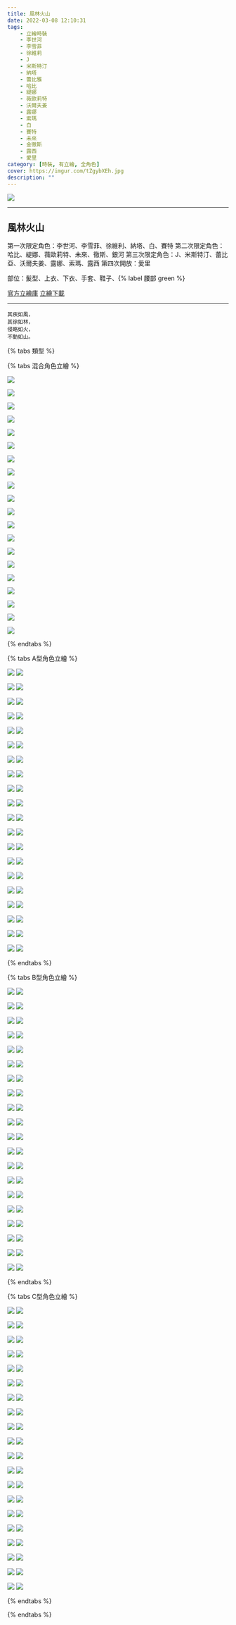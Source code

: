 ```yaml
---
title: 風林火山
date: 2022-03-08 12:10:31
tags:
    - 立繪時裝
    - 李世河
    - 李雪菲
    - 徐維莉
    - J
    - 米斯特汀
    - 納塔
    - 蕾比雅
    - 哈比
    - 緹娜
    - 薇歐莉特
    - 沃爾夫姜
    - 露娜
    - 索瑪
    - 白
    - 賽特
    - 未來
    - 金徹斯
    - 露西
    - 愛里
category: [時裝, 有立繪, 全角色]
cover: https://imgur.com/tZgybXEh.jpg
description: ""
---
```


![](https://ssl.nexon.com/s2/game/closers/2015/pds/048/1920x1080.jpg)

---
## 風林火山

第一次限定角色：李世河、李雪菲、徐維利、納塔、白、賽特
第二次限定角色：哈比、緹娜、薇歐莉特、未來、徹斯、銀河
第三次限定角色：J、米斯特汀、蕾比亞、沃爾夫姜、露娜、索瑪、露西
第四次開放：愛里

部位：髮型、上衣、下衣、手套、鞋子、{% label 腰部 green %}


[官方立繪庫](https://closers.nexon.com/Pds/FanSiteKit)
[立繪下載](https://closers.vod.nexoncdn.co.kr/site/fansitekit/Closers_FansiteKit_Urban_230629_3E048289F46E5859.zip)


---

	其疾如風，
	其徐如林，
	侵略如火，
	不動如山。
	
{% tabs 類型 %}
<!-- tab 混搭立繪-->
{% tabs 混合角色立繪 %}
<!-- tab 李世河(Seha)-->
[![](https://i.imgur.com/YPemAj4h.jpg)](https://i.imgur.com/YPemAj4.jpg)
<!-- endtab -->
<!-- tab 李雪菲(Seulbi)-->
[![](https://i.imgur.com/hh9xw6Qh.jpg)](https://i.imgur.com/hh9xw6Q.jpg)
<!-- endtab -->
<!-- tab 徐維莉(Yuri)-->
[![](https://i.imgur.com/PcLeX1Dh.jpg)](https://i.imgur.com/PcLeX1D.jpg)
<!-- endtab -->
<!-- tab J-->
[![](https://i.imgur.com/wJoqi8Oh.jpg)](https://i.imgur.com/wJoqi8O.jpg)
<!-- endtab -->
<!-- tab 米斯特汀(Tein)-->
[![](https://i.imgur.com/rycaCgSh.jpg)](https://i.imgur.com/rycaCgS.jpg)
<!-- endtab -->
<!-- tab 納塔(Nata)-->
[![](https://i.imgur.com/qxuwGLvh.jpg)](https://i.imgur.com/qxuwGLv.jpg)
<!-- endtab -->
<!-- tab 蕾比雅(Levia)-->
[![](https://i.imgur.com/oaIU84Th.jpg)](https://i.imgur.com/oaIU84T.jpg)
<!-- endtab -->
<!-- tab 哈比(Harpy)-->
[![](https://i.imgur.com/Z2DS2KAh.jpg)](https://i.imgur.com/Z2DS2KA.jpg)
<!-- endtab -->
<!-- tab 緹娜(Tina)-->
[![](https://i.imgur.com/Trjbp1mh.jpg)](https://i.imgur.com/Trjbp1m.jpg)
<!-- endtab -->
<!-- tab 薇歐莉特(Violet)-->
[![](https://i.imgur.com/jWEyfLth.jpg)](https://i.imgur.com/jWEyfLt.jpg)
<!-- endtab -->
<!-- tab 沃爾夫姜(Wolfgang)-->
[![](https://i.imgur.com/GPC3UBSh.jpg)](https://i.imgur.com/GPC3UBS.jpg)
<!-- endtab -->
<!-- tab 露娜(Luna)-->
[![](https://i.imgur.com/t9Ora1eh.jpg)](https://i.imgur.com/t9Ora1e.jpg)
<!-- endtab -->
<!-- tab 索瑪(Soma)-->
[![](https://i.imgur.com/60NeKkHh.jpg)](https://i.imgur.com/60NeKkH.jpg)
<!-- endtab -->
<!-- tab 白(Bai)-->
[![](https://i.imgur.com/35pRP4bh.jpg)](https://i.imgur.com/35pRP4b.jpg)
<!-- endtab -->
<!-- tab 賽特(Seth)-->
[![](https://i.imgur.com/eYJKd21h.jpg)](https://i.imgur.com/eYJKd21.jpg)
<!-- endtab -->
<!-- tab 未來(Mirae)-->
[![](https://i.imgur.com/fYXOYbMh.jpg)](https://i.imgur.com/fYXOYbM.jpg)
<!-- endtab -->
<!-- tab 徹斯(Chulsoo)-->
[![](https://i.imgur.com/4dEeRTch.jpg)](https://i.imgur.com/4dEeRTc.jpg)
<!-- endtab -->
<!-- tab 銀河(Eunha)-->
[![](https://i.imgur.com/1yVzIyrh.jpg)](https://i.imgur.com/1yVzIyr.jpg)
<!-- endtab -->
<!-- tab 露西(Lucy)-->
[![](https://i.imgur.com/ILF0FUCh.jpg)](https://i.imgur.com/ILF0FUC.jpg)
<!-- endtab -->
<!-- tab 愛里(Aeri)-->
[![](https://i.imgur.com/dDGLqFJh.png)](https://i.imgur.com/dDGLqFJ.png)
<!-- endtab -->
{% endtabs %}
<!-- endtab -->

<!-- tab A型-->
{% tabs A型角色立繪 %}
<!-- tab 李世河(Seha)-->
[![](https://i.imgur.com/VEymm5yh.jpg)](https://i.imgur.com/VEymm5y.jpg)
[![](https://i.imgur.com/Go1njfuh.png)](https://i.imgur.com/Go1njfu.png)
<!-- endtab -->
<!-- tab 李雪菲(Seulbi)-->
[![](https://i.imgur.com/1017AHbh.jpg)](https://i.imgur.com/1017AHb.jpg)
[![](https://i.imgur.com/lMusYMoh.png)](https://i.imgur.com/lMusYMo.png)
<!-- endtab -->
<!-- tab 徐維莉(Yuri)-->
[![](https://i.imgur.com/rSISe75h.jpg)](https://i.imgur.com/rSISe75.jpg)
[![](https://i.imgur.com/4yzetcJh.png)](https://i.imgur.com/4yzetcJ.png)
<!-- endtab -->
<!-- tab J-->
[![](https://i.imgur.com/P4fH8W4h.jpg)](https://i.imgur.com/P4fH8W4.jpg)
[![](https://i.imgur.com/4edQYfoh.png)](https://i.imgur.com/4edQYfo.png)
<!-- endtab -->
<!-- tab 米斯特汀(Tein)-->
[![](https://i.imgur.com/fMv9qanh.jpg)](https://i.imgur.com/fMv9qan.jpg)
[![](https://i.imgur.com/l1xPxYOh.png)](https://i.imgur.com/l1xPxYO.png)
<!-- endtab -->
<!-- tab 納塔(Nata)-->
[![](https://i.imgur.com/TRPSQdNh.jpg)](https://i.imgur.com/TRPSQdN.jpg)
[![](https://i.imgur.com/uDRYdFeh.png)](https://i.imgur.com/uDRYdFe.png)
<!-- endtab -->
<!-- tab 蕾比雅(Levia)-->
[![](https://i.imgur.com/kJqMfu5h.jpg)](https://i.imgur.com/kJqMfu5.jpg)
[![](https://i.imgur.com/9qKUXZAh.png)](https://i.imgur.com/9qKUXZA.png)
<!-- endtab -->
<!-- tab 哈比(Harpy)-->
[![](https://i.imgur.com/kRN0PLMh.jpg)](https://i.imgur.com/kRN0PLM.jpg)
[![](https://i.imgur.com/u2hoqAOh.png)](https://i.imgur.com/u2hoqAO.png)
<!-- endtab -->
<!-- tab 緹娜(Tina)-->
[![](https://i.imgur.com/bjznf1wh.jpg)](https://i.imgur.com/bjznf1w.jpg)
[![](https://i.imgur.com/R5lwX6gh.png)](https://i.imgur.com/R5lwX6g.png)
<!-- endtab -->
<!-- tab 薇歐莉特(Violet)-->
[![](https://i.imgur.com/Xs5XvoFh.jpg)](https://i.imgur.com/Xs5XvoF.jpg)
[![](https://i.imgur.com/LJG0pXUh.png)](https://i.imgur.com/LJG0pXU.png)
<!-- endtab -->
<!-- tab 沃爾夫姜(Wolfgang)-->
[![](https://i.imgur.com/QyuQCifh.jpg)](https://i.imgur.com/QyuQCif.jpg)
[![](https://i.imgur.com/rGddsE4h.png)](https://i.imgur.com/rGddsE4.png)
<!-- endtab -->
<!-- tab 露娜(Luna)-->
[![](https://i.imgur.com/G46BvwMh.jpg)](https://i.imgur.com/G46BvwM.jpg)
[![](https://i.imgur.com/7RCzD1zh.png)](https://i.imgur.com/7RCzD1z.png)
<!-- endtab -->
<!-- tab 索瑪(Soma)-->
[![](https://i.imgur.com/Y7kjN1xh.jpg)](https://i.imgur.com/Y7kjN1x.jpg)
[![](https://i.imgur.com/XLNX1Luh.png)](https://i.imgur.com/XLNX1Lu.png)
<!-- endtab -->
<!-- tab 白(Bai)-->
[![](https://i.imgur.com/wrvllmph.jpg)](https://i.imgur.com/wrvllmp.jpg)
[![](https://i.imgur.com/VNUD7Bwh.png)](https://i.imgur.com/VNUD7Bw.png)
<!-- endtab -->
<!-- tab 賽特(Seth)-->
[![](https://i.imgur.com/xSx7CjXh.jpg)](https://i.imgur.com/xSx7CjX.jpg)
[![](https://i.imgur.com/IEQVAG1h.png)](https://i.imgur.com/IEQVAG1.png)
<!-- endtab -->
<!-- tab 未來(Mirae)-->
[![](https://i.imgur.com/fAvvSTuh.jpg)](https://i.imgur.com/fAvvSTu.jpg)
[![](https://i.imgur.com/RrcSxTzh.png)](https://i.imgur.com/RrcSxTz.png)
<!-- endtab -->
<!-- tab 徹斯(Chulsoo)-->
[![](https://i.imgur.com/rLHtwrRh.jpg)](https://i.imgur.com/rLHtwrR.jpg)
[![](https://i.imgur.com/jNAASaqh.png)](https://i.imgur.com/jNAASaq.png)
<!-- endtab -->
<!-- tab 銀河(Eunha)-->
[![](https://i.imgur.com/m94DJZDh.jpg)](https://i.imgur.com/m94DJZD.jpg)
[![](https://i.imgur.com/y1YWqC9h.png)](https://i.imgur.com/y1YWqC9.png)
<!-- endtab -->
<!-- tab 露西(Lucy)-->
[![](https://i.imgur.com/MOvKXOWh.jpg)](https://i.imgur.com/MOvKXOW.jpg)
[![](https://i.imgur.com/Vuvbbt5h.png)](https://i.imgur.com/Vuvbbt5.png)
<!-- endtab -->
<!-- tab 愛里(Aeri)-->
[![](https://i.imgur.com/KOlmUhBh.png)](https://i.imgur.com/KOlmUhB.png)
[![](https://i.imgur.com/ma4plxJh.png)](https://i.imgur.com/ma4plxJ.png)
<!-- endtab -->
{% endtabs %}
<!-- endtab -->

<!-- tab B型-->
{% tabs B型角色立繪 %}
<!-- tab 李世河(Seha)-->
[![](https://i.imgur.com/PCMVGNah.jpg)](https://i.imgur.com/PCMVGNa.jpg)
[![](https://i.imgur.com/PY7U9fLh.png)](https://i.imgur.com/PY7U9fL.png)
<!-- endtab -->
<!-- tab 李雪菲(Seulbi)-->
[![](https://i.imgur.com/PIW5M4qh.jpg)](https://i.imgur.com/PIW5M4q.jpg)
[![](https://i.imgur.com/5gcLmqXh.png)](https://i.imgur.com/5gcLmqX.png)
<!-- endtab -->
<!-- tab 徐維莉(Yuri)-->
[![](https://i.imgur.com/3rJURMjh.jpg)](https://i.imgur.com/3rJURMj.jpg)
[![](https://i.imgur.com/kU4L0aYh.png)](https://i.imgur.com/kU4L0aY.png)
<!-- endtab -->
<!-- tab J-->
[![](https://i.imgur.com/SASOLVKh.jpg)](https://i.imgur.com/SASOLVK.jpg)
[![](https://i.imgur.com/5IZczmDh.png)](https://i.imgur.com/5IZczmD.png)
<!-- endtab -->
<!-- tab 米斯特汀(Tein)-->
[![](https://i.imgur.com/te7e2Rhh.jpg)](https://i.imgur.com/te7e2Rh.jpg)
[![](https://i.imgur.com/Bl5jQVQh.png)](https://i.imgur.com/Bl5jQVQ.png)
<!-- endtab -->
<!-- tab 納塔(Nata)-->
[![](https://i.imgur.com/ZU6AP2Zh.jpg)](https://i.imgur.com/ZU6AP2Z.jpg)
[![](https://i.imgur.com/oOK3QjAh.png)](https://i.imgur.com/oOK3QjA.png)
<!-- endtab -->
<!-- tab 蕾比雅(Levia)-->
[![](https://i.imgur.com/gANfrdbh.jpg)](https://i.imgur.com/gANfrdb.jpg)
[![](https://i.imgur.com/e3PgR8sh.png)](https://i.imgur.com/e3PgR8s.png)
<!-- endtab -->
<!-- tab 哈比(Harpy)-->
[![](https://i.imgur.com/0CXaZfZh.jpg)](https://i.imgur.com/0CXaZfZ.jpg)
[![](https://i.imgur.com/NFiAJ4Lh.png)](https://i.imgur.com/NFiAJ4L.png)
<!-- endtab -->
<!-- tab 緹娜(Tina)-->
[![](https://i.imgur.com/jzplnK0h.jpg)](https://i.imgur.com/jzplnK0.jpg)
[![](https://i.imgur.com/3atLwKzh.png)](https://i.imgur.com/3atLwKz.png)
<!-- endtab -->
<!-- tab 薇歐莉特(Violet)-->
[![](https://i.imgur.com/2td73gwh.jpg)](https://i.imgur.com/2td73gw.jpg)
[![](https://i.imgur.com/2D7alzuh.png)](https://i.imgur.com/2D7alzu.png)
<!-- endtab -->
<!-- tab 沃爾夫姜(Wolfgang)-->
[![](https://i.imgur.com/Cdq4sZHh.jpg)](https://i.imgur.com/Cdq4sZH.jpg)
[![](https://i.imgur.com/88ZkHDIh.png)](https://i.imgur.com/88ZkHDI.png)
<!-- endtab -->
<!-- tab 露娜(Luna)-->
[![](https://i.imgur.com/KE8QczLh.jpg)](https://i.imgur.com/KE8QczL.jpg)
[![](https://i.imgur.com/7M4iMOWh.png)](https://i.imgur.com/7M4iMOW.png)
<!-- endtab -->
<!-- tab 索瑪(Soma)-->
[![](https://i.imgur.com/9eFFE9eh.jpg)](https://i.imgur.com/9eFFE9e.jpg)
[![](https://i.imgur.com/TDaiN8Th.png)](https://i.imgur.com/TDaiN8T.png)
<!-- endtab -->
<!-- tab 白(Bai)-->
[![](https://i.imgur.com/rxxcgqQh.jpg)](https://i.imgur.com/rxxcgqQ.jpg)
[![](https://i.imgur.com/bhTfetlh.png)](https://i.imgur.com/bhTfetl.png)
<!-- endtab -->
<!-- tab 賽特(Seth)-->
[![](https://i.imgur.com/CutdJUCh.jpg)](https://i.imgur.com/CutdJUC.jpg)
[![](https://i.imgur.com/TKV3G8zh.png)](https://i.imgur.com/TKV3G8z.png)
<!-- endtab -->
<!-- tab 未來(Mirae)-->
[![](https://i.imgur.com/E2h25nIh.jpg)](https://i.imgur.com/E2h25nI.jpg)
[![](https://i.imgur.com/4re9UNQh.png)](https://i.imgur.com/4re9UNQ.png)
<!-- endtab -->
<!-- tab 徹斯(Chulsoo)-->
[![](https://i.imgur.com/nEntGdHh.jpg)](https://i.imgur.com/nEntGdH.jpg)
[![](https://i.imgur.com/bZEkqWSh.png)](https://i.imgur.com/bZEkqWS.png)
<!-- endtab -->
<!-- tab 銀河(Eunha)-->
[![](https://i.imgur.com/Ny46L49h.jpg)](https://i.imgur.com/Ny46L49.jpg)
[![](https://i.imgur.com/I0LIR4sh.png)](https://i.imgur.com/I0LIR4s.png)
<!-- endtab -->
<!-- tab 露西(Lucy)-->
[![](https://i.imgur.com/rdt4sQBh.jpg)](https://i.imgur.com/rdt4sQB.jpg)
[![](https://i.imgur.com/oylHG3lh.png)](https://i.imgur.com/oylHG3l.png)
<!-- endtab -->
<!-- tab 愛里(Aeri)-->
[![](https://i.imgur.com/mNuqvYEh.png)](https://i.imgur.com/mNuqvYE.png)
[![](https://i.imgur.com/hS9Soglh.png)](https://i.imgur.com/hS9Sogl.png)
<!-- endtab -->
{% endtabs %}
<!-- endtab -->

<!-- tab C型-->
{% tabs C型角色立繪 %}
<!-- tab 李世河(Seha)-->
[![](https://i.imgur.com/NgofkvVh.jpg)](https://i.imgur.com/NgofkvV.jpg)
[![](https://i.imgur.com/0kHROZoh.png)](https://i.imgur.com/0kHROZo.png)
<!-- endtab -->
<!-- tab 李雪菲(Seulbi)-->
[![](https://i.imgur.com/WUWDoiKh.jpg)](https://i.imgur.com/WUWDoiK.jpg)
[![](https://i.imgur.com/P0ZPw4Nh.png)](https://i.imgur.com/P0ZPw4N.png)
<!-- endtab -->
<!-- tab 徐維莉(Yuri)-->
[![](https://i.imgur.com/RFFk0w2h.jpg)](https://i.imgur.com/RFFk0w2.jpg)
[![](https://i.imgur.com/r3X8ycGh.png)](https://i.imgur.com/r3X8ycG.png)
<!-- endtab -->
<!-- tab J-->
[![](https://i.imgur.com/ASEqm7Oh.jpg)](https://i.imgur.com/ASEqm7O.jpg)
[![](https://i.imgur.com/fe4sk1Fh.png)](https://i.imgur.com/fe4sk1F.png)
<!-- endtab -->
<!-- tab 米斯特汀(Tein)-->
[![](https://i.imgur.com/CF1gcjbh.jpg)](https://i.imgur.com/CF1gcjb.jpg)
[![](https://i.imgur.com/lvMbKSXh.png)](https://i.imgur.com/lvMbKSX.png)
<!-- endtab -->
<!-- tab 納塔(Nata)-->
[![](https://i.imgur.com/vNWt9ehh.jpg)](https://i.imgur.com/vNWt9eh.jpg)
[![](https://i.imgur.com/SuCW63Vh.png)](https://i.imgur.com/SuCW63V.png)
<!-- endtab -->
<!-- tab 蕾比雅(Levia)-->
[![](https://i.imgur.com/qdyVYjLh.jpg)](https://i.imgur.com/qdyVYjL.jpg)
[![](https://i.imgur.com/mcYEaQVh.png)](https://i.imgur.com/mcYEaQV.png)
<!-- endtab -->
<!-- tab 哈比(Harpy)-->
[![](https://i.imgur.com/7ARNk1Dh.jpg)](https://i.imgur.com/7ARNk1D.jpg)
[![](https://i.imgur.com/BgDhWEuh.png)](https://i.imgur.com/BgDhWEu.png)
<!-- endtab -->
<!-- tab 緹娜(Tina)-->
[![](https://i.imgur.com/5Xoym86h.jpg)](https://i.imgur.com/5Xoym86.jpg)
[![](https://i.imgur.com/lQaKZr7h.png)](https://i.imgur.com/lQaKZr7.png)
<!-- endtab -->
<!-- tab 薇歐莉特(Violet)-->
[![](https://i.imgur.com/cWlzDTPh.jpg)](https://i.imgur.com/cWlzDTP.jpg)
[![](https://i.imgur.com/xTZgo40h.png)](https://i.imgur.com/xTZgo40.png)
<!-- endtab -->
<!-- tab 沃爾夫姜(Wolfgang)-->
[![](https://i.imgur.com/WXCcMnwh.jpg)](https://i.imgur.com/WXCcMnw.jpg)
[![](https://i.imgur.com/2DNau6Ph.png)](https://i.imgur.com/2DNau6P.png)
<!-- endtab -->
<!-- tab 露娜(Luna)-->
[![](https://i.imgur.com/jz4LK29h.jpg)](https://i.imgur.com/jz4LK29.jpg)
[![](https://i.imgur.com/9E5p6vlh.png)](https://i.imgur.com/9E5p6vl.png)
<!-- endtab -->
<!-- tab 索瑪(Soma)-->
[![](https://i.imgur.com/CfVkFUWh.jpg)](https://i.imgur.com/CfVkFUW.jpg)
[![](https://i.imgur.com/iOgMglvh.png)](https://i.imgur.com/iOgMglv.png)
<!-- endtab -->
<!-- tab 白(Bai)-->
[![](https://i.imgur.com/K2EbNzDh.jpg)](https://i.imgur.com/K2EbNzD.jpg)
[![](https://i.imgur.com/zHwXZwhh.png)](https://i.imgur.com/zHwXZwh.png)
<!-- endtab -->
<!-- tab 賽特(Seth)-->
[![](https://i.imgur.com/2cLyLMCh.jpg)](https://i.imgur.com/2cLyLMC.jpg)
[![](https://i.imgur.com/XF42nuuh.png)](https://i.imgur.com/XF42nuu.png)
<!-- endtab -->
<!-- tab 未來(Mirae)-->
[![](https://i.imgur.com/WItr5Mqh.jpg)](https://i.imgur.com/WItr5Mq.jpg)
[![](https://i.imgur.com/JemAPO0h.png)](https://i.imgur.com/JemAPO0.png)
<!-- endtab -->
<!-- tab 徹斯(Chulsoo)-->
[![](https://i.imgur.com/qqh9Tm7h.jpg)](https://i.imgur.com/qqh9Tm7.jpg)
[![](https://i.imgur.com/bZh4GHWh.png)](https://i.imgur.com/bZh4GHW.png)
<!-- endtab -->
<!-- tab 銀河(Eunha)-->
[![](https://i.imgur.com/Z2pmfhMh.jpg)](https://i.imgur.com/Z2pmfhM.jpg)
[![](https://i.imgur.com/hv6Kjuhh.png)](https://i.imgur.com/hv6Kjuh.png)
<!-- endtab -->
<!-- tab 露西(Lucy)-->
[![](https://i.imgur.com/SAiMcfvh.jpg)](https://i.imgur.com/SAiMcfv.jpg)
[![](https://i.imgur.com/O8AGKOIh.png)](https://i.imgur.com/O8AGKOI.png)
<!-- endtab -->
<!-- tab 愛里(Aeri)-->
[![](https://i.imgur.com/gd73kqFh.png)](https://i.imgur.com/gd73kqF.png)
[![](https://i.imgur.com/xxa6S6Kh.png)](https://i.imgur.com/xxa6S6K.png)
<!-- endtab -->
{% endtabs %}
<!-- endtab -->

{% endtabs %}
